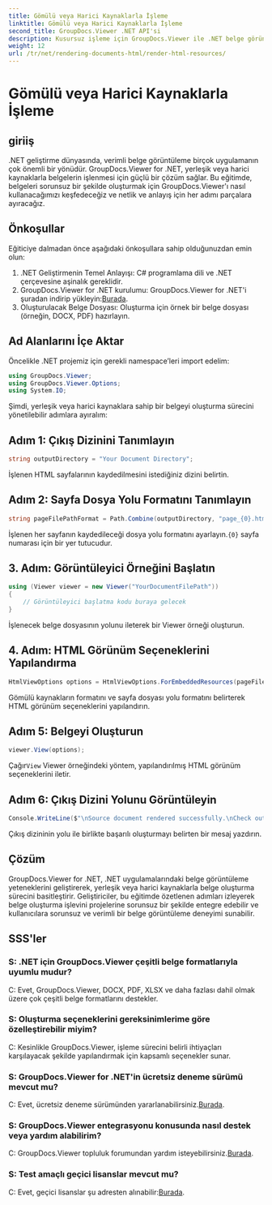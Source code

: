 ```yaml
---
title: Gömülü veya Harici Kaynaklarla İşleme
linktitle: Gömülü veya Harici Kaynaklarla İşleme
second_title: GroupDocs.Viewer .NET API'si
description: Kusursuz işleme için GroupDocs.Viewer ile .NET belge görüntülemeyi geliştirin. Verimli entegrasyon ve üstün kullanıcı deneyimi için eğitimimizi takip edin.
weight: 12
url: /tr/net/rendering-documents-html/render-html-resources/
---
```


# Gömülü veya Harici Kaynaklarla İşleme

## giriiş

.NET geliştirme dünyasında, verimli belge görüntüleme birçok uygulamanın çok önemli bir yönüdür. GroupDocs.Viewer for .NET, yerleşik veya harici kaynaklarla belgelerin işlenmesi için güçlü bir çözüm sağlar. Bu eğitimde, belgeleri sorunsuz bir şekilde oluşturmak için GroupDocs.Viewer'ı nasıl kullanacağımızı keşfedeceğiz ve netlik ve anlayış için her adımı parçalara ayıracağız.

## Önkoşullar

Eğiticiye dalmadan önce aşağıdaki önkoşullara sahip olduğunuzdan emin olun:

1. .NET Geliştirmenin Temel Anlayışı: C# programlama dili ve .NET çerçevesine aşinalık gereklidir.
2.  GroupDocs.Viewer for .NET kurulumu: GroupDocs.Viewer for .NET'i şuradan indirip yükleyin:[Burada](https://releases.groupdocs.com/viewer/net/).
3. Oluşturulacak Belge Dosyası: Oluşturma için örnek bir belge dosyası (örneğin, DOCX, PDF) hazırlayın.

## Ad Alanlarını İçe Aktar

Öncelikle .NET projemiz için gerekli namespace’leri import edelim:

```csharp
using GroupDocs.Viewer;
using GroupDocs.Viewer.Options;
using System.IO;
```

Şimdi, yerleşik veya harici kaynaklara sahip bir belgeyi oluşturma sürecini yönetilebilir adımlara ayıralım:

## Adım 1: Çıkış Dizinini Tanımlayın

```csharp
string outputDirectory = "Your Document Directory";
```

İşlenen HTML sayfalarının kaydedilmesini istediğiniz dizini belirtin.

## Adım 2: Sayfa Dosya Yolu Formatını Tanımlayın

```csharp
string pageFilePathFormat = Path.Combine(outputDirectory, "page_{0}.html");
```

İşlenen her sayfanın kaydedileceği dosya yolu formatını ayarlayın.`{0}` sayfa numarası için bir yer tutucudur.

## 3. Adım: Görüntüleyici Örneğini Başlatın

```csharp
using (Viewer viewer = new Viewer("YourDocumentFilePath"))
{
    // Görüntüleyici başlatma kodu buraya gelecek
}
```

İşlenecek belge dosyasının yolunu ileterek bir Viewer örneği oluşturun.

## 4. Adım: HTML Görünüm Seçeneklerini Yapılandırma

```csharp
HtmlViewOptions options = HtmlViewOptions.ForEmbeddedResources(pageFilePathFormat);
```

Gömülü kaynakların formatını ve sayfa dosyası yolu formatını belirterek HTML görünüm seçeneklerini yapılandırın.

## Adım 5: Belgeyi Oluşturun

```csharp
viewer.View(options);
```

 Çağır`View` Viewer örneğindeki yöntem, yapılandırılmış HTML görünüm seçeneklerini iletir.

## Adım 6: Çıkış Dizini Yolunu Görüntüleyin

```csharp
Console.WriteLine($"\nSource document rendered successfully.\nCheck output in: {outputDirectory}");
```

Çıkış dizininin yolu ile birlikte başarılı oluşturmayı belirten bir mesaj yazdırın.

## Çözüm

GroupDocs.Viewer for .NET, .NET uygulamalarındaki belge görüntüleme yeteneklerini geliştirerek, yerleşik veya harici kaynaklarla belge oluşturma sürecini basitleştirir. Geliştiriciler, bu eğitimde özetlenen adımları izleyerek belge oluşturma işlevini projelerine sorunsuz bir şekilde entegre edebilir ve kullanıcılara sorunsuz ve verimli bir belge görüntüleme deneyimi sunabilir.

## SSS'ler

### S: .NET için GroupDocs.Viewer çeşitli belge formatlarıyla uyumlu mudur?

C: Evet, GroupDocs.Viewer, DOCX, PDF, XLSX ve daha fazlası dahil olmak üzere çok çeşitli belge formatlarını destekler.

### S: Oluşturma seçeneklerini gereksinimlerime göre özelleştirebilir miyim?

C: Kesinlikle GroupDocs.Viewer, işleme sürecini belirli ihtiyaçları karşılayacak şekilde yapılandırmak için kapsamlı seçenekler sunar.

### S: GroupDocs.Viewer for .NET'in ücretsiz deneme sürümü mevcut mu?

 C: Evet, ücretsiz deneme sürümünden yararlanabilirsiniz.[Burada](https://releases.groupdocs.com/).

### S: GroupDocs.Viewer entegrasyonu konusunda nasıl destek veya yardım alabilirim?

 C: GroupDocs.Viewer topluluk forumundan yardım isteyebilirsiniz.[Burada](https://forum.groupdocs.com/c/viewer/9).

### S: Test amaçlı geçici lisanslar mevcut mu?

 C: Evet, geçici lisanslar şu adresten alınabilir:[Burada](https://purchase.groupdocs.com/temporary-license/).
